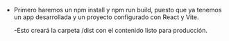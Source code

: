 
- Primero haremos un npm install y npm run build, puesto que ya tenemos un app desarrollada y un proyecto configurado con React y Vite.

    -Esto creará la carpeta /dist con el contenido listo para producción.
